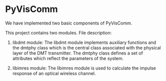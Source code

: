 # PyVisComm
We have implemented two basic components of PyVisComm. 

This project contains two modules. File description:

1. libdmt module:
The libdmt module implements auxiliary functions and the dmtphy class which is the central class associated 
with the physical layer of the DMT transmitter. The dmtphy class defines a set of attributes which reflect the parameters of the system. 

2. libimres module:
The libimres module is used to calculate the impulse response of an optical wireless channel. 

